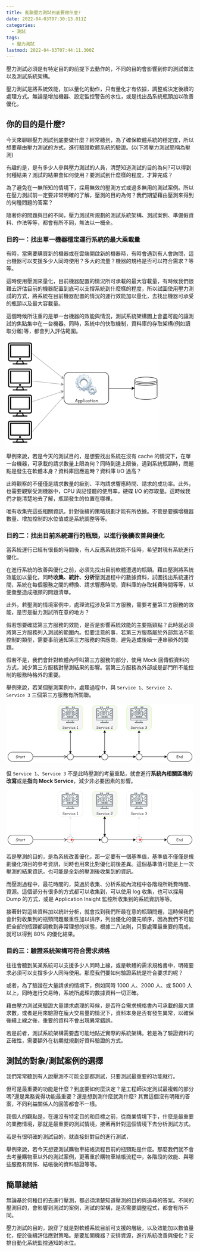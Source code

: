 ```yaml
---
title: 亂聊壓力測試到底要做什麼?
date: 2022-04-03T07:30:13.011Z
categories:
  - 測試
tags:
  - 壓力測試
lastmod: 2022-04-03T07:44:11.300Z
---
```


壓力測試必須是有特定目的的前提下去動作的，不同的目的會影響到你的測試做法以及測試系統架構。

壓力測試是將系統效能，加以量化的動作，只有量化才有依據，調整或決定後續的處理方式。無論是增加機器、設定監控警告的水位，或是找出品系統瓶頸加以改善優化，

<!--more-->

## 你的目的是什麼?

今天來聊聊壓力測試到底要做什麼？經常聽到，為了確保軟體系統的穩定度，所以想要藉由壓力測試的方式，進行驗證軟體系統的驗證。(以下將壓力測試簡稱為壓測)

有趣的是，是有多少人參與壓力測試的人員，清楚知道測試的目的為何?可以得到何種結果？測試的結果會如何使用？要測試到什麼樣的程度，才算完成？

為了避免在一無所知的情境下，採用無效的壓測方式或過多無用的測試案例。所以在壓力測試前一定要非常明確的了解，壓測的目的為何？我們期望藉由壓測來得到的何種問題的答案？

隨著你的問題與目的不同，壓力測試所規劃的測試系統架構、測試案例、準備假資料、作法等等，都會有所不同，無法以一概全。

### 目的一：找出單一機器穩定運行系統的最大乘載量

有時，當需要購買新的機器或在雲端開啟新的機器時，有時會遇到有人會詢問，這台機器可以支援多少人同時使用？多大的流量？機器的規格是否可以符合需求？等等。

這時使用壓測來量化，目前機器配置的情況所可承載的最大容載量，有時候我們很難去評估目前的機器配置到底可以支撐系統到什麼樣的程度，所以試圖使用壓力測試的方式，將系統在目前機器配置的情況的運行效能加以量化，去找出機器可承受的瓶頸以及最大容載量。

這個時候所注重的是單一台機器的效能與情況，測試系統架構圖上會盡可能的讓測試的焦點集中在一台機器。同時，系統中的快取機制，資料庫的存取架構(例如讀取分離)等，都會列入評估範圍。

![單一機器測試架構](stress_test_single_test_arch.png)

舉例來說，若是今天的測試目的，是想要找出系統在沒有 cache 的情況下，在單一台機器，可承載的請求數量上限為何？同時到達上限後，遇到系統瓶頸時，問題點是發生在軟體本身？資料庫回應逾時？資料庫 I/O 過高？

此時觀察的不僅僅是請求數量的級別、平均請求響應時間、請求的成功率。此外，也需要觀察受測機器中，CPU 與記憶體的使用率，硬碟 I/O 的存取量。這時候我們才能清楚地去了解，瓶頸發生的位置在哪裡。

唯有收集完這些相關資訊，針對後續的策略規劃才能有所依據。不管是要擴增機器數量、增加控制的水位值或是系統調整等等。

### 目的二：找出目前系統運行的瓶頸，以進行後續改善與優化

當系統運行已經有很長的時間後，有人反應系統效能不佳時，希望對現有系統進行優化。

在進行系統的改善與優化之前，必須先找出目前軟體遭遇的瓶頸。藉由壓測將系統效能加以量化，同時**收集、統計、分析**壓測過程中的數據資料，試圖找出系統運行間，系統在每個服務之間的轉換、請求響應時間，資料庫的存取耗費時間等等，以便彙整造成瓶頸的問題清單。

此外，若壓測的情境案例中，處理流程涉及第三方服務，需要考量第三方服務的效能，是否是壓力測試所在意的地方？

假若想要確認第三方服務的效能，是否是影響系統效能的主要瓶頸點？此時就必須將第三方服務列入測試的範圍內。但要注意的事，若第三方服務屬於外部無法不能控制的類型，需要事前通知第三方服務的供應商，避免造成後續一連串額外的問題。

假若不是，我們會針對軟體內呼叫第三方服務的部分，使用 Mock 回傳假資料的方式，減少第三方服務對壓測結果的影響。當第三方服務為外部或是部門所不能控制的服務時格外的重要。

舉例來說，若某個壓測案例中，處理過程中，與 `Service 1`、`Service 2`、`Service 3` 三個第三方服務有所關聯。

![壓測與第三方服務](stress_test_3rd_party_process_before.png)

但 `Service 1`、`Service 3` 不是此時壓測的考量重點，就會進行**系統內相關區塊的改寫**或是**指向 Mock Service**，減少非必要因素的影響。

![壓測與第三方服務](stress_test_3rd_party_process_after.png)

若是壓測的目的，是為系統改善優化，那一定要有一個基準值，基準值不僅僅是規劃優化項目的參考資訊，同時也用來比對優化前後差異。這個基準值可能是上一次壓測的結果資訊，也可能是全新的壓測後收集到的資訊。

而壓測過程中，最花時間的，莫過於收集、分析系統內流程中各階段所耗費時間、資源。這個部分有很多的方式都可以收集到，可以使用 log 收集，也可以採用 Dump 的方式，或是 Application Insight 監控所收集到的系統資訊等等。

接著針對這些資料加以統計分析，就會找到我們所最在意的瓶頸問題，這時候我們會針對收集到的瓶頸問題嚴重性加以排序，列出優化的優先順序，因為我們不可能把全部的瓶頸都調教到非常理想的狀態，根據二八法則，只要處理最重要的兩成，就可以得到 80% 的優化結果。

### 目的三：驗證系統架構可符合需求規格

往往會聽到某某系統可以支援多少人同時上線，或是軟體的需求規格書中，明確要求必須可以支撐多少人同時使用。那麼我們要如何驗證系統是符合要求的呢？

或者，為了驗證在大量請求的情境下，例如同時 1000 人、2000 人、或 5000 人以上，同時進行交易時，系統所處理的數據資料一切正確。

藉由壓力測試來驗證大量請求處理的時候，是否符合需求規格書內可承載的最大請求數，或者是用來驗證在龐大交易量的情況下，資料本身是否有發生異常，以確保後續上線之後，重要的資料不會出現異常錯誤。

若是前者，測試系統架構需要盡可能地貼近實際的系統架構。若是為了驗證資料的正確性，需要額外在初期就規劃好資料驗證的方式。

## 測試的對象/測試案例的選擇

我們常常聽到有人說壓測不可能全部都測試，只要測試最重要的功能就行。

但可是最重要的功能是什麼？到底要如何麼決定？是工程師決定測試最複雜的部分嗎?還是業務覺得功能最重要？還是想到測什麼就測什麼?
其實這個沒有明確的答案，不同利益關係人的回答都會不一樣。

我個人的觀點是，在還沒有特定目的和目標之前，從商業情境下手，什麼是最重要的業務情境，那就是最重要的測試情境，接著再針對這個情境下去分析測試方式。

若是有很明確的測試目的，就直接針對目的進行測試，

舉例來說，若今天想要測試購物車結帳流程目前的瓶頸點是什麼。那麼我們就不會去考量購物車以外的測試案例，更著重於購物車結帳流程中，各階段的效能、與哪些服務有關係、結帳後的資料驗證等等。

## 簡單總結

無論基於何種目的去進行壓測，都必須清楚知道壓測的目的與追尋的答案。不同的壓測目的，會影響到測試的案例，測試的架構，是否需要調整程式，都會有所不同。

壓力測試的目的，說穿了就是對軟體系統目前可支援的層級，以及效能加以數值量化，便於後續評估應對策略。是要加開機器？安排資源，進行系統改善與優化？安排自動化系統監控通知的水位。
